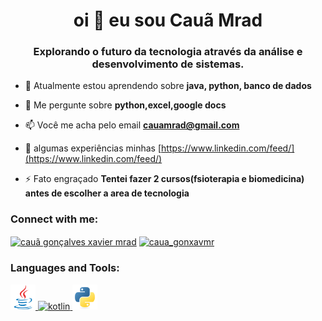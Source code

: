 <h1 align="center">oi 👋 eu sou Cauã Mrad</h1>
<h3 align="center">Explorando o futuro da tecnologia através da análise e desenvolvimento de sistemas.</h3>

- 🌱 Atualmente estou aprendendo sobre **java, python, banco de dados**

- 💬 Me pergunte sobre **python,excel,google docs**

- 📫 Você me acha pelo email **cauamrad@gmail.com**

- 📄 algumas experiências minhas [https://www.linkedin.com/feed/](https://www.linkedin.com/feed/)

- ⚡ Fato engraçado **Tentei fazer 2 cursos(fsioterapia e biomedicina) antes de escolher a area de tecnologia**

<h3 align="left">Connect with me:</h3>
<p align="left">
<a href="[https://linkedin.com/in/cauã gonçalves xavier mrad]" target="blank"><img align="center" src="https://raw.githubusercontent.com/rahuldkjain/github-profile-readme-generator/master/src/images/icons/Social/linked-in-alt.svg" alt="cauã gonçalves xavier mrad" height="30" width="40" /></a>
<a href="https://instagram.com/caua_gonxavmr" target="blank"><img align="center" src="https://raw.githubusercontent.com/rahuldkjain/github-profile-readme-generator/master/src/images/icons/Social/instagram.svg" alt="caua_gonxavmr" height="30" width="40" /></a>
</p>

<h3 align="left">Languages and Tools:</h3>
<p align="left"> <a href="https://www.java.com" target="_blank" rel="noreferrer"> <img src="https://raw.githubusercontent.com/devicons/devicon/master/icons/java/java-original.svg" alt="java" width="40" height="40"/> </a> <a href="https://kotlinlang.org" target="_blank" rel="noreferrer"> <img src="https://www.vectorlogo.zone/logos/kotlinlang/kotlinlang-icon.svg" alt="kotlin" width="40" height="40"/> </a> <a href="https://www.python.org" target="_blank" rel="noreferrer"> <img src="https://raw.githubusercontent.com/devicons/devicon/master/icons/python/python-original.svg" alt="python" width="40" height="40"/> </a> </p>






<!---
-Olá, sou @cauamrad

-👀 Estou interessado em tecnologia e desenvolvimento de sistemas.

-🌱 Atualmente, estou aprendendo sobre programação e novas tecnologias.

-💞️ Estou procurando colaborar em projetos de software e desenvolvimento web.

-📫 Como me contatar: cauamrad@gmail.com

-😄 Pronomes: ele/dele

-⚡ Curiosidade: Adoro resolver quebra-cabeças e desafios de lógica!

<!---
cauamrad/cauamrad is a ✨ special ✨ repository because its `README.md` (this file) appears on your GitHub profile.
You can click the Preview link to take a look at your changes.
--->
